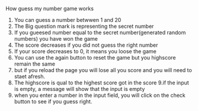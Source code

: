 How guess my number game works

1. You can guess a number betwwen 1 and 20
2. The Big question mark is representing the secret number
3. If you gueesed number equal to the secret number(generated random numbers) you have won the game
4. The score decreases if you did not guess the right number
5. If your score decreases to 0, it means you loose the game
6. You can use the again button to reset the game but you highscore remain the same
7. but if you reload the page you will lose all you score and you will need to staet afresh.
8. The highscore is qual to the highest score got in the score
   9.if the input is empty, a message will show that the input is empty
9. when you enter a number in the input field, you will click on the check button to see if you guess right.
